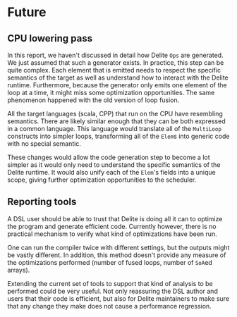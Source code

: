 
# Future

## CPU lowering pass
In this report, we haven't discussed in detail how Delite `Ops` are generated. We just assumed that such a generator exists. In practice, this step can be quite complex. Each element that is emitted needs to respect the specific semantics of the target as well as understand how to interact with the Delite runtime. Furthermore, because the generator only emits one element of the loop at a time, it might miss some optimization opportunities. The same phenomenon happened with the old version of loop fusion.

All the target languages (scala, CPP) that run on the CPU have resembling semantics. There are likely similar enough that they can be both expressed in a common language. This language would translate all of the `MultiLoop` constructs into simpler loops, transforming all of the `Elem`s into generic code with no special semantic.

These changes would allow the code generation step to become a lot simpler as it would only need to understand the specific semantics of the Delite runtime. It would also unify each of the `Elem`'s fields into a unique scope, giving further optimization opportunities to the scheduler.

## Reporting tools
A DSL user should be able to trust that Delite is doing all it can to optimize the program and generate efficient code. Currently however, there is no practical mechanism to verify what kind of optimizations have been run. 

One can run the compiler twice with different settings, but the outputs might be vastly different. In addition, this method doesn't provide any measure of the optimizations performed (number of fused loops, number of `SoA`ed arrays).

Extending the current set of tools to support that kind of analysis to be performed could be very useful. Not only reassuring the DSL author and users that their code is efficient, but also for Delite maintainers to make sure that any change they make does not cause a performance regression.
